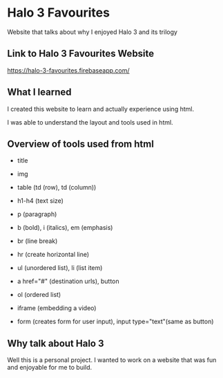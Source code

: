 # Halo 3 Favourites

Website that talks about why I enjoyed Halo 3 and its trilogy

## Link to Halo 3 Favourites Website 
https://halo-3-favourites.firebaseapp.com/


## What I learned

I created this website to learn and actually experience using html.

I was able to understand the layout and tools used in html. 

## Overview of tools used from html

* title

* img

* table (td (row), td (column))

* h1-h4 (text size)

* p (paragraph)

* b (bold), i (italics), em (emphasis)

* br (line break)

* hr (create horizontal line)

* ul (unordered list), li (list item)

* a href="#" (destination urls), button

* ol (ordered list)

* iframe (embedding a video)

* form (creates form for user input), input type="text"(same as button)

## Why talk about Halo 3
Well this is a personal project. 
I wanted to work on a website that was fun and enjoyable for me to build.
